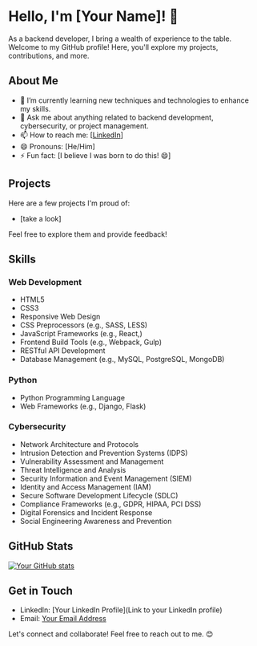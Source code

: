 # Hello, I'm [Your Name]! 👋

As a backend developer, I bring a wealth of experience to the table. Welcome to my GitHub profile! Here, you'll explore my projects, contributions, and more.

## About Me

- 🌱 I’m currently learning new techniques and technologies to enhance my skills.
- 💬 Ask me about anything related to backend development, cybersecurity, or project management.
- 📫 How to reach me: [[LinkedIn](https://www.linkedin.com/in/houssam-el-khesassi/)]
- 😄 Pronouns: [He/Him]
- ⚡ Fun fact: [I believe I was born to do this! 😄]

## Projects

Here are a few projects I'm proud of:

- [take a look]

Feel free to explore them and provide feedback!

## Skills

### Web Development

- HTML5
- CSS3
- Responsive Web Design
- CSS Preprocessors (e.g., SASS, LESS)
- JavaScript Frameworks (e.g., React,)
- Frontend Build Tools (e.g., Webpack, Gulp)
- RESTful API Development
- Database Management (e.g., MySQL, PostgreSQL, MongoDB)

### Python

- Python Programming Language
- Web Frameworks (e.g., Django, Flask)

### Cybersecurity

- Network Architecture and Protocols
- Intrusion Detection and Prevention Systems (IDPS)
- Vulnerability Assessment and Management
- Threat Intelligence and Analysis
- Security Information and Event Management (SIEM)
- Identity and Access Management (IAM)
- Secure Software Development Lifecycle (SDLC)
- Compliance Frameworks (e.g., GDPR, HIPAA, PCI DSS)
- Digital Forensics and Incident Response
- Social Engineering Awareness and Prevention

## GitHub Stats

[![Your GitHub stats](https://github-readme-stats.vercel.app/api?username=yourusername)](https://github.com/anuraghazra/github-readme-stats)

## Get in Touch

- LinkedIn: [Your LinkedIn Profile](Link to your LinkedIn profile)
- Email: [Your Email Address](mailto:elkhesassi@gmail.com)

Let's connect and collaborate! Feel free to reach out to me. 😊
